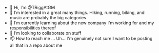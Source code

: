 - 👋 Hi, I’m @TRiggAtGM
- 👀 I’m interested in a great many things. Hiking, running, biking, and music are probably the big categories
- 🌱 I’m currently learning about the new company I'm working for and my responsibilities thereof
- 💞️ I’m looking to collaborate on stuff
- 📫 How to reach me ... Uh... I'm genuinely not sure I want to be posting all that in a repo about me

<!---
TRiggAtGM/TRiggAtGM is a ✨ special ✨ repository because its `README.md` (this file) appears on your GitHub profile.
You can click the Preview link to take a look at your changes.
--->
